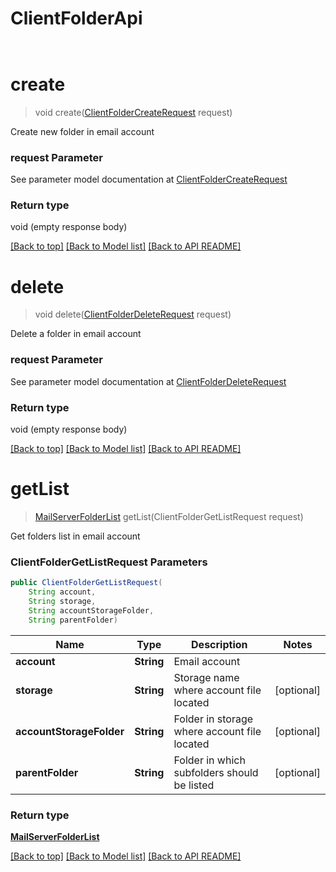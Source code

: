 # ClientFolderApi

            ﻿
<a name="create"></a>
# create
> void create([ClientFolderCreateRequest](ClientFolderCreateRequest.md) request)

Create new folder in email account             

### request Parameter

See parameter model documentation at [ClientFolderCreateRequest](ClientFolderCreateRequest.md)

### Return type

void (empty response body)

[[Back to top]](#) [[Back to Model list]](Models.md) [[Back to API README]](README.md)
            ﻿
<a name="delete"></a>
# delete
> void delete([ClientFolderDeleteRequest](ClientFolderDeleteRequest.md) request)

Delete a folder in email account             

### request Parameter

See parameter model documentation at [ClientFolderDeleteRequest](ClientFolderDeleteRequest.md)

### Return type

void (empty response body)

[[Back to top]](#) [[Back to Model list]](Models.md) [[Back to API README]](README.md)
            ﻿
<a name="getList"></a>
# **getList**
> [MailServerFolderList](MailServerFolderList.md) getList(ClientFolderGetListRequest request)

Get folders list in email account             

### **ClientFolderGetListRequest** Parameters
```java
public ClientFolderGetListRequest(
    String account, 
    String storage, 
    String accountStorageFolder, 
    String parentFolder)
```

Name | Type | Description | Notes
---- | ---- | ----------- | -----
 **account** | **String**| Email account |
 **storage** | **String**| Storage name where account file located | [optional]
 **accountStorageFolder** | **String**| Folder in storage where account file located | [optional]
 **parentFolder** | **String**| Folder in which subfolders should be listed | [optional]

### Return type

[**MailServerFolderList**](MailServerFolderList.md)

[[Back to top]](#) [[Back to Model list]](Models.md) [[Back to API README]](README.md)

